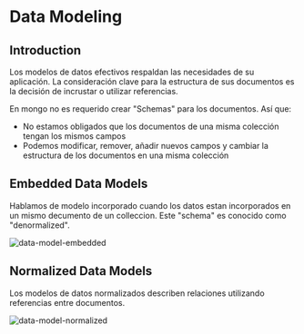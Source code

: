 # Data Modeling

## Introduction

Los modelos de datos efectivos respaldan las necesidades de su aplicación. La consideración clave para la estructura de sus documentos es la decisión de incrustar o utilizar referencias.

En mongo no es requerido crear "Schemas" para los documentos. Así que:

- No estamos obligados que los documentos de una misma colección tengan los mismos campos
- Podemos modificar, remover, añadir nuevos campos y cambiar la estructura de los documentos en una misma colección

## Embedded Data Models

Hablamos de modelo incorporado cuando los datos estan incorporados en un mismo decumento de un colleccion. Este "schema" es conocido como "denormalized".

![data-model-embedded](https://docs.mongodb.com/manual/images/data-model-denormalized.bakedsvg.svg)

## Normalized Data Models

Los modelos de datos normalizados describen relaciones utilizando referencias entre documentos.

![data-model-normalized](https://docs.mongodb.com/manual/images/data-model-normalized.bakedsvg.svg)
